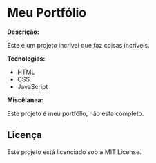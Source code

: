 # Meu Portfólio

**Descrição:**

Este é um projeto incrível que faz coisas incríveis.

**Tecnologias:**

* HTML
* CSS
* JavaScript

**Miscêlanea:**

Este projeto é meu portfólio, não esta completo.

## Licença

Este projeto está licenciado sob a MIT License.
